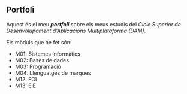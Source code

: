 ## Portfoli

Aquest és el meu **_portfoli_** sobre els meus estudis del *Cicle Superior de Desenvolupament d'Aplicacions Multiplataforma (DAM)*.

Els mòduls que he fet són:
- M01: Sistemes Informàtics
- M02: Bases de dades
- M03: Programació
- M04: Llenguatges de marques
- M12: FOL
- M13: EiE
